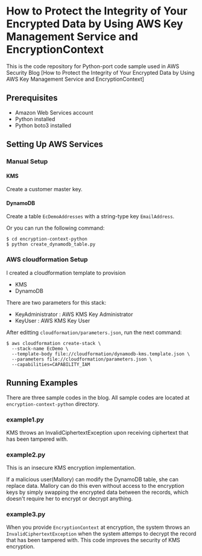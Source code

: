 # How to Protect the Integrity of Your Encrypted Data by Using AWS Key Management Service and EncryptionContext

This is the code repository for Python-port code sample used in AWS Security Blog [How to Protect the Integrity of Your Encrypted Data by Using AWS Key Management Service and EncryptionContext]

## Prerequisites 
  - Amazon Web Services account
  - Python installed
  - Python boto3 installed
 
## Setting Up AWS Services

### Manual Setup

#### KMS

Create a customer master key.

#### DynamoDB

Create a table `EcDemoAddresses` with a string-type key `EmailAddress`.

Or you can run the following command:

```
$ cd encryption-context-python
$ python create_dynamodb_table.py
```

### AWS cloudformation Setup

I created a cloudformation template to provision

* KMS
* DynamoDB

There are two parameters for this stack:

* KeyAdministrator : AWS KMS Key Administrator
* KeyUser : AWS KMS Key User

After editting `cloudformation/parameters.json`, run the next command:

```
$ aws cloudformation create-stack \
  --stack-name EcDemo \
  --template-body file://cloudformation/dynamodb-kms.template.json \
  --parameters file://cloudformation/parameters.json \
  --capabilities=CAPABILITY_IAM
```

## Running Examples

There are three sample codes in the blog.
All sample codes are located at `encryption-context-python` directory.

### example1.py

KMS throws an InvalidCiphertextException upon receiving ciphertext that has been tampered with.

### example2.py

This is an insecure KMS encryption implementation.

If a malicious user(Mallory) can modify the DynamoDB table, she can replace data. Mallory can do this even without access to the encryption keys by simply swapping the encrypted data between the records, which doesn't require her to encrypt or decrypt anything. 

### example3.py

When you provide `EncryptionContext` at encryption, the system throws an `InvalidCiphertextException` when the system attemps to decrypt the record that has been tampered with.
This code improves the security of KMS encryption.

